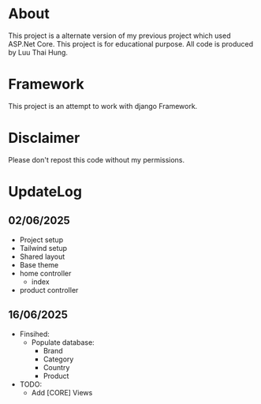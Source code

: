 # About
This project is a alternate version of my previous project which used ASP.Net Core.
This project is for educational purpose.
All code is produced by Luu Thai Hung.

# Framework
This project is an attempt to work with django Framework.

# Disclaimer
Please don't repost this code without my permissions.

# UpdateLog
## 02/06/2025
- Project setup
- Tailwind setup
- Shared layout
- Base theme
- home controller
  - index
- product controller
## 16/06/2025
- Finsihed:
  - Populate database:
    - Brand
    - Category
    - Country
    - Product
- TODO:
  - Add [CORE] Views
